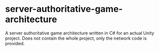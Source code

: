 # server-authoritative-game-architecture
A server authoritative game architecture written in C# for an actual Unity project. Does not contain the whole project, only the network code is provided.
